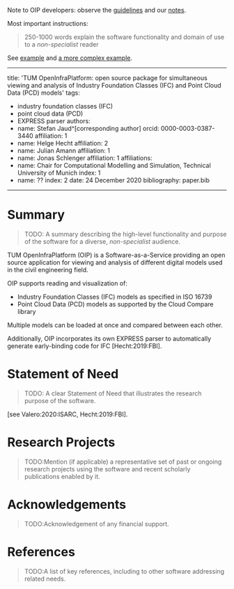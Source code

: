 
Note to OIP developers: observe the [guidelines](https://joss.readthedocs.io/en/latest/submitting.html#what-should-my-paper-contain) and our [notes](./notes.md).

Most important instructions:

> 250-1000 words
> explain the software functionality and domain of use to a *non-specialist* reader

See [example](http://bit.ly/2x22gxT) and [a more complex example](https://joss.readthedocs.io/en/latest/submitting.html#example-paper-and-bibliography).

---
title: 'TUM OpenInfraPlatform: open source package for simultaneous viewing and analysis of Industry Foundation Classes (IFC) and Point Cloud Data (PCD) models'
tags:
  - industry foundation classes (IFC)
  - point cloud data (PCD)
  - EXPRESS parser
authors:
  - name: Stefan Jaud^[corresponding author]
    orcid: 0000-0003-0387-3440
    affiliation: 1
  - name: Helge Hecht
    affiliation: 2
  - name: Julian Amann
    affiliation: 1
  - name: Jonas Schlenger
    affiliation: 1
affiliations:
 - name: Chair for Computational Modelling and Simulation, Technical University of Munich
   index: 1
 - name: ??
   index: 2
date: 24 December 2020
bibliography: paper.bib
---

# Summary

> TODO: A summary describing the high-level functionality and purpose of the software for a diverse, *non-specialist* audience.

TUM OpenInfraPlatform (OIP) is a Software-as-a-Service providing an open source application for
 viewing and analysis of different digital models used in the civil engineering field.

OIP supports reading and visualization of:

- Industry Foundation Classes (IFC) models as specified in ISO 16739
- Point Cloud Data (PCD) models as supported by the Cloud Compare library

Multiple models can be loaded at once and compared between each other.

Additionally, OIP incorporates its own EXPRESS parser to automatically generate early-binding code for IFC [Hecht:2019:FBI].

# Statement of Need

> TODO: A clear Statement of Need that illustrates the research purpose of the software.

[see Valero:2020:ISARC, Hecht:2019:FBI].

# Research Projects

> TODO:Mention (if applicable) a representative set of past or ongoing research projects using the software and recent scholarly publications enabled by it.

# Acknowledgements

> TODO:Acknowledgement of any financial support.

# References

> TODO:A list of key references, including to other software addressing related needs.
